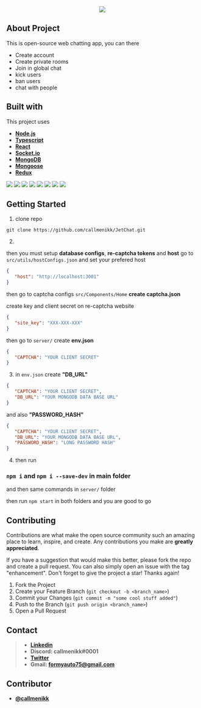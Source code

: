 <div align="center">
	<img src="https://i.ibb.co/GRrgpSW/large-jetchat.png">
</div>
 
## About Project
This is open-source web chatting app, you can there

* Create account
* Create private rooms
* Join in global chat 
* kick users 
* ban users
* chat with people

## Built with  

This project uses 
* **[Node.js](https://github.com/nodejs/node)**
* **[Typescript](https://github.com/microsoft/TypeScript)**
* **[React](https://github.com/facebook/react)**
* **[Socket.io](https://github.com/socketio/socket.io)**
* **[MongoDB](https://github.com/mongodb/mongo)**
*  **[Mongoose](https://github.com/Automattic/mongoose)**
*  **[Redux](https://github.com/reduxjs/redux)**

<div>
<img src="https://img.shields.io/badge/MongoDB-4EA94B?style=for-the-badge&logo=mongodb&logoColor=white">
<img src="https://img.shields.io/badge/React-20232A?style=for-the-badge&logo=react&logoColor=61DAFB">
<img src="https://img.shields.io/badge/React_Router-CA4245?style=for-the-badge&logo=react-router&logoColor=white">
<img src="https://img.shields.io/badge/Redux-593D88?style=for-the-badge&logo=redux&logoColor=white`">
<img src="https://img.shields.io/badge/Sass-CC6699?style=for-the-badge&logo=sass&logoColor=white">
<img src="https://img.shields.io/badge/Socket.io-010101?&style=for-the-badge&logo=Socket.io&logoColor=white">
<img src="https://img.shields.io/badge/JavaScript-323330?style=for-the-badge&logo=javascript&logoColor=F7DF1E">
<img src="https://img.shields.io/badge/TypeScript-007ACC?style=for-the-badge&logo=typescript&logoColor=white">
</div>

## Getting Started

1) clone repo
```shell
git clone https://github.com/callmenikk/JetChat.git
```
2)
then you must setup **database configs**, **re-captcha tokens** and **host**
go to `src/utils/hostConfigs.json`
and set your prefered host

```json
{
   "host": "http://localhost:3001"
}
```

then go to captcha configs `src/Components/Home`
**create captcha.json**

create key and client secret on re-captcha website 

```json
{
   "site_key": "XXX-XXX-XXX"    
}
```

then go to `server/`
create **env.json**

```json
{
   "CAPTCHA": "YOUR CLIENT SECRET"
}
```

3) in `env.json` create **"DB_URL"**

```json
{
   "CAPTCHA": "YOUR CLIENT SECRET",
   "DB_URL": "YOUR MONGODB DATA BASE URL"
}
```

and also **"PASSWORD_HASH"**

```json
{
   "CAPTCHA": "YOUR CLIENT SECRET",
   "DB_URL": "YOUR MONGODB DATA BASE URL",
   "PASSWORD_HASH": "LONG PASSWORD HASH"
}
```

4) then run 

### `npm i` and `npm i --save-dev` in main folder

and then same commands in `server/` folder

then run `npm start` in both folders and you are good to go

## Contributing
Contributions are what make the open source community such an amazing place to learn, inspire, and create. Any contributions you make are **greatly appreciated**.

If you have a suggestion that would make this better, please fork the repo and create a pull request. You can also simply open an issue with the tag "enhancement". Don't forget to give the project a star! Thanks again!

1.  Fork the Project
2.  Create your Feature Branch (`git checkout -b <branch_name>`)
3.  Commit your Changes (`git commit -m "some cool stuff added"`)
4.  Push to the Branch (`git push origin <branch_name>`)
5.  Open a Pull Request

## Contact

> - **[Linkedin](https://www.linkedin.com/in/nikoloz-imerlishvili-576a43203/)**
> - **Discord: callmenikk#0001**
> - **[Twitter](https://twitter.com/callmenikkkk)**
> - **Gmail: formyauto75@gmail.com**

## Contributor

- **[@callmenikk](https://github.com/callmenikk)**
